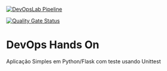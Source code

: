 [![DevOpsLab Pipeline](https://github.com/aurimarbezerra/lab-ops-fiap-grupo-18/actions/workflows/pipeline.yml/badge.svg)](https://github.com/aurimarbezerra/lab-ops-fiap-grupo-18/actions/workflows/pipeline.yml)

[![Quality Gate Status](https://sonarcloud.io/api/project_badges/measure?project=aurimarbezerra_lab-ops-fiap-grupo-18&metric=alert_status)](https://sonarcloud.io/summary/new_code?id=aurimarbezerra_lab-ops-fiap-grupo-18)

# DevOps Hands On
Aplicação Simples em Python/Flask com teste usando Unittest